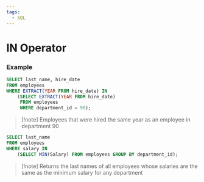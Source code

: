 ```yaml
---
tags:
  - SQL
---
```


# IN Operator




### Example
```SQL
SELECT last_name, hire_date
FROM employees
WHERE EXTRACT(YEAR FROM hire_date) IN
	(SELECT EXTRACT(YEAR FROM hire_date)
	 FROM employees
	 WHERE department_id = 90);
```
> [!note] Employees that were hired the same year as an employee in department 90

```SQL
SELECT last_name
FROM employees
WHERE salary IN 
	(SELECT MIN(Salary) FROM employees GROUP BY department_id);
```
> [!note] Returns the last names of all employees whose salaries are the same as the minimum salary for any department

